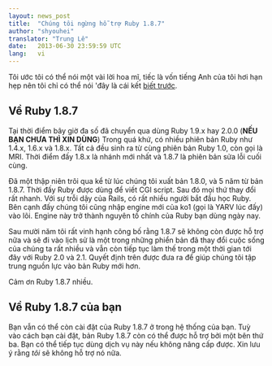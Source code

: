 ```yaml
---
layout: news_post
title:  "Chúng tôi ngừng hỗ trợ Ruby 1.8.7"
author: "shyouhei"
translator: "Trung Lê"
date:   2013-06-30 23:59:59 UTC
lang:   vi
---
```


Tôi ước tôi có thể nói một vài lời hoa mĩ, tiếc là vốn tiếng Anh của
tôi hơi hạn hẹp nên tôi chỉ có thể nói 'đây là cái kết [biết trước][1].

[1]: http://www.ruby-lang.org/en/news/2011/10/06/plans-for-1-8-7/

## Về Ruby 1.8.7

Tại thời điểm bây giờ đa số đã chuyển qua dùng Ruby 1.9.x hay 2.0.0 (**NẾU BẠN CHƯA THÌ XIN DÙNG**)
Trong quá khứ, có nhiều phiên bản Ruby như 1.4.x, 1.6.x và 1.8.x. Tất cả đều
sinh ra từ cùng phiên bản Ruby 1.0, còn gọi là MRI. Thời điểm đấy 1.8.x là nhánh
mới nhất và 1.8.7 là phiên bản sửa lỗi cuối cùng.

Đã một thập niên trôi qua kể từ lúc chúng tôi xuất bản 1.8.0, và 5 năm từ bản 1.8.7.
Thời đấy Ruby được dùng để viết CGI script. Sau đó mọi thứ thay đổi rất
nhanh. Với sự trỗi dậy của Rails, có rất nhiều người bắt đầu học Ruby. Bên cạnh đấy
chúng tôi cũng nhập engine mới của ko1 (gọi là YARV lúc đấy) vào lõi. Engine này
trở thành nguyên tố chính của Ruby bạn dùng ngày nay.

Sau mười năm tôi rất vinh hạnh công bố rằng 1.8.7 sẽ không còn được hỗ trợ nữa và sẽ
đi vào lịch sử là một trong những phiển bản đã thay đổi cuộc sống của chúng ta rất nhiều
và vẫn còn tiếp tục làm thế trong một thời gian tới đây với Ruby 2.0
và 2.1. Quyết định trên được đưa ra để giúp chúng tôi tập trung nguồn lực
vào bản Ruby mới hơn.

Cảm ơn Ruby 1.8.7 nhiều.

## Về Ruby 1.8.7 của bạn

Bạn vẫn có thể còn cài đặt của Ruby 1.8.7 ở trong hệ thống của bạn. Tuỳ vào
cách bạn cài đặt, bản Ruby 1.8.7 còn có thể được hỗ trợ bởi một bên thứ ba.
Bạn có thể tiếp tục dùng dịch vụ này nếu không nâng cấp được. Xin lưu ý
rằng _tôi_ sẽ không hỗ trợ nó nữa.
